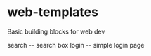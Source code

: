 web-templates
=============

Basic building blocks for web dev

search	-- search box 
login	-- simple login page
